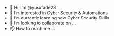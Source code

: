 - 👋 Hi, I’m @yusufade23
- 👀 I’m interested in Cyber Security & Automations
- 🌱 I’m currently learning new Cyber Security Skills
- 💞️ I’m looking to collaborate on ...
- 📫 How to reach me ...

<!---
yusufade23/yusufade23 is a ✨ special ✨ repository because its `README.md` (this file) appears on your GitHub profile.
You can click the Preview link to take a look at your changes.
--->
